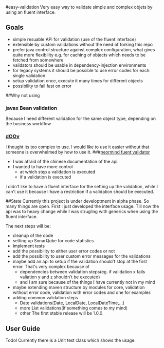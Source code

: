 #easy-validation
Very easy way to validate simple and complex objets by using an fluent interface.


## Goals
- simple resuable API for validation (use of the fluent interface)
- extensible by custom validations without the need of forking this repo
- prefer java control structure against complex configuration, what gives quite more flexibility e.g. for caching of objects which needs to be fetched from somewhere
- validators should be usable in dependency-injection environments
- for legacy systems it should be possible to use error codes for each single validation
- setup validation once, execute it many times for different objects
- possibility to fail fast on error

##Why not using
### javax Bean validation
Because I need different validation for the same object type, depending on the business workflow
### [dOOv](https://github.com/lesfurets/dOOv)
I thought its too complex to use. I would like to use it easier without that someone is overwhelmed by how to use it.
###[neormind fuent validator](https://github.com/neoremind/fluent-validator)
* I was afraid of the chinese documentation of the api.
* I wanted to have more control 
  * at which step a validation is executed  
  * if a validation is executed
  
I didn't like to have a fluent interface for the setting up the validation, while I can't use it because I have a restriction if a validation should be executed.

##State
Currently this project is under developtment in alpha phase. 
So many things are open. First I just developed the interface usage. 
Till now the api was to heavy change while I was strugling with generics when using the fluent interface.

The next steps will be:
* cleanup of the code
* setting up SonarQube for code statistics
* implement tests
* add the possibility to either user error codes or not
* add the possibility to user custom error messages for the validations
* maybe add an api to setup if the validation should't stop at the first error. That's very complex because of
  * dependencies between validation steps(eg. if validation x fails valiation y and z shouldn't be executed)
  * and I am sure because of the things I have currently not in my mind 
* maybe extending maven structure by modules for core, validation without error code, validation with error codes and one for examples
* adding common validation steps
  * Date validations(Date, LocalDate, LocalDateTime,...)
  * more List validations(if something comes to my mind)
  * other
The first stable release will be 1.0.0.

## User Guide
Todo! 
Currently there is a Unit test class which shows the usage.
